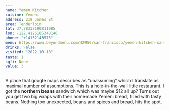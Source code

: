 ```yaml
---
name: Yemen Kitchen
cuisine: Yemeni
address: 219 Jones St
area: Tenderloin
lat: 37.78332190211085
lon: -122.4126185348146
phone: "+14152143575"
menu: https://www.beyondmenu.com/42956/san-francisco/yemen-kitchen-san-francisco-94102.aspx
drinks: False
visited: "2022-10-18"
taste: 1
sgfi: None
value: 3
---
```


A place that google maps describes as "unassuming" which I translate as maximal number of assumptions. This is a hole-in-the-wall little restaurant. I got the **northern beans** sandwich which was maybe $12 all up? Turns out you get two big wraps with their homemade Yemeni bread, filled with tasty beans. Nothing too unexpected, beans and spices and bread, hits the spot.
